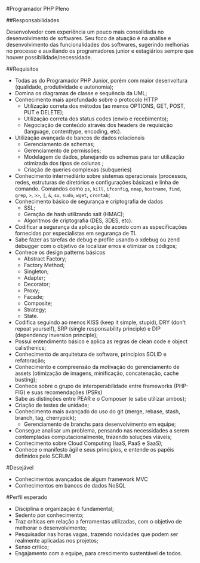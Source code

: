 #Programador PHP Pleno

##Responsabilidades

Desenvolvedor com experiência um pouco mais consolidada no desenvolvimento de softwares. Seu foco de atuação é na análise e desenvolvimento das funcionalidades dos softwares, sugerindo melhorias no processo e auxiliando os programadores junior e estagiários sempre que houver possibilidade/necessidade.

##Requisitos

- Todas as do Programador PHP Junior, porém com maior desenvoltura (qualidade, produtividade e autonomia);
- Domina os diagramas de classe e sequência da UML;
- Conhecimento mais aprofundado sobre o protocolo HTTP
	- Utilização correta dos métodos (ao menos OPTIONS, GET, POST, PUT e DELETE);
	- Utilização correta dos status codes (envio e recebimento);
	- Negociação de conteúdo através dos headers de requisição (language,
content­type, encoding, etc). 
- Utilização avançada de bancos de dados relacionais
	- Gerenciamento de schemas;
	- Gerenciamento de permissões;
	- Modelagem de dados, planejando os schemas para ter utilização otimizada dos tipos de colunas ;
	- Criação de queries complexas (subqueries)
- Conhecimento intermediário sobre sistemas operacionais (processos, redes, estruturas de diretórios e configurações básicas) e linha de comando. Comandos como `ps`, `kill`, `ifconfig`, `nmap`, `hostname`, `find`, `grep`, `>`, `>>`, `|`, `&`, `su`, `sudo`, `wget`, `crontab`;
- Conhecimento básico de segurança e criptografia de dados
	- SSL;
	- Geração de hash utilizando salt (HMAC);
	- Algoritmos de criptografia (DES, 3DES, etc).
- Codificar a segurança da aplicação de acordo com as especificações fornecidas por especialistas em segurança de TI.
- Sabe fazer as tarefas de debug e profile usando o xdebug ou zend debugger com o objetivo de localizar erros e otimizar os códigos;
- Conhece os design patterns básicos
	- Abstract Factory;
	- Factory Method;
	- Singleton;
	- Adapter;
	- Decorator;
	- Proxy;
	- Facade;
	- Composite;
	- Strategy;
	- State.
- Codifica seguindo ao menos KISS (keep it simple, stupid), DRY (don't repeat yourself),
SRP (single responsability principle) e DIP (dependency inversion principle);
- Possui entendimento básico e aplica as regras de clean code e object calisthenics;
- Conhecimento de arquitetura de software, princípios SOLID e refatoração;
- Conhecimento e compreensão da motivação do gerenciamento de assets (otimização de imagens, minificação, concatenação, cache busting);
- Conhece sobre o grupo de interoperabilidade entre frameworks (PHP-FIG)
e suas recomendações (PSRs)
- Sabe as distinções entre PEAR e o Composer (e sabe utilizar ambos);
- Criação de testes de unidade;
- Conhecimento mais avançado do uso do git (merge, rebase, stash, branch, tag,
cherry­pick);
	- Gerenciamento de branchs para desenvolvimento em equipe;
- Consegue analisar um problema, pensando nas necessidades a serem contempladas
computacionalmente, trazendo soluções viáveis; 
- Conhecimento sobre Cloud Computing (IaaS, PaaS e SaaS);
- Conhece o manifesto ágil e seus princípios, e entende os papéis definidos pelo SCRUM


#Desejável

- Conhecimentos avançados de algum framework MVC
- Conhecimentos em bancos de dados NoSQL

#Perfil esperado

- Disciplina e organização é fundamental;
- Sedento por conhecimento;
- Traz críticas em relação a ferramentas utilizadas, com o objetivo de melhorar o
desenvolvimento;
- Pesquisador nas horas vagas, trazendo novidades que podem ser realmente aplicadas nos projetos;
- Senso crítico;
- Engajamento com a equipe, para crescimento sustentável de todos.

